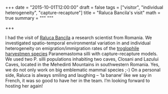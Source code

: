 +++
date = "2015-10-01T12:00:00"
draft = false
tags = ["visitor", "individual heterogeneity", "capture-recapture"]
title = "Raluca Bancila's visit"
math = true
summary = """
"""

+++
 
I had the visit of  <a href="https://www.researchgate.net/profile/Raluca_Bancila" target="_blank">Raluca 
Bancila</a> a research scientist from Romania. We investigated spatio-temporal environmental variation 
in and individual heterogeneity on emigration/immigration rates of the 
<a href="https://en.wikipedia.org/wiki/Troglofauna" target="_blank">troglophile harvestmen 
species</a> Paranemastoma silli with capture-recapture models. We used two P. silli populations 
inhabiting two caves, Closani and Lazului Caves, located in the Mehedinti Mountains in southwestern 
Romania. Yes, we do not only work on big emblematic mammal species ;-)
On a personal side, Raluca is always smiling and laughing – ‘la banane’ like we say in French, 
it was so good to have her in the team. I’m looking forward to hosting her again!